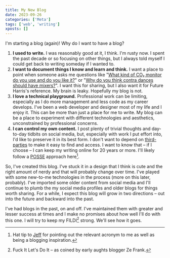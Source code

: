 ```yaml
---
title: My New Blog
date: 2023-09-26
categories: ['Meta']
tags: ['web', 'writing']
xposts: []
---
```


I'm starting a blog (again)! Why do I want to have a blog?

1. **I used to write.** I was reasonably good at it, I think. I'm rusty now. I spent the past decade or so focusing on other things, but I always told myself I could get back to writing someday if I wanted to.
2. **I want to document things I know and learn and think.** I want a place to point when someone asks me questions like "[What kind of CO₂ monitor do you use and do you like it?][co2]" or "[Why do you think contra dances should have mixers?][mixers]". I want this for sharing, but I also want it for Future Harris's reference. My brain is leaky. Hopefully my blog is not.
3. **I love a technical playground.** Professional work can be limiting, especially as I do more management and less code as my career develops. I've been a web developer and designer most of my life and I enjoy it. This can be more than just a place for me to write. My blog can be a place to experiment with different technologies and aesthetics, unconstrained by professional concerns.
4. **I can control my own content.** I post plenty of trivial thoughts and day-to-day tidbits on social media, but, especially with work I put effort into, I'd like to preserve it in its best form. I don't want to depend on [third-parties][] to make it easy to find and access. I want to know that – if I choose – I can keep my writing online for 20 years or more. I'll likely follow a [POSSE][] approach here[^1].

So, I've created this blog. I've stuck it in a design that I think is cute and the right amount of nerdy and that will probably change over time. I've played with some new-to-me technologies in the process (more on this later, probably). I've imported some older content from social media and I'll continue to plumb the my social media profiles and older blogs for things worth sharing. For a while, I expect this blog will grow in two directions – out into the future and backward into the past.

I've had blogs in the past, on and off. I've maintained them with greater and lesser success at times and I make no promises about how well I'll do with this one. I will try to keep my FILDI[^2] strong. We'll see how it goes.

[co2]: /2022/08/aranet4/
[mixers]: /2022/10/mixers-at-contra-dances/
[third-parties]: https://x.com/
[POSSE]: https://indieweb.org/POSSE
[Jeff]: https://www.jefftk.com/

[^1]: Hat tip to [Jeff][] for pointing out the relevant acronym to me as well as being a blogging inspiration.
[^2]: Fuck It Let's Do It – as coined by early aughts blogger Ze Frank.
